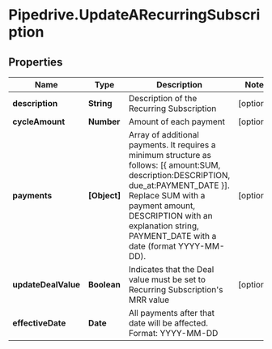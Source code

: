 # Pipedrive.UpdateARecurringSubscription

## Properties

Name | Type | Description | Notes
------------ | ------------- | ------------- | -------------
**description** | **String** | Description of the Recurring Subscription | [optional] 
**cycleAmount** | **Number** | Amount of each payment | [optional] 
**payments** | **[Object]** | Array of additional payments. It requires a minimum structure as follows: [{ amount:SUM, description:DESCRIPTION, due_at:PAYMENT_DATE }]. Replace SUM with a payment amount, DESCRIPTION with an explanation string, PAYMENT_DATE with a date (format YYYY-MM-DD). | [optional] 
**updateDealValue** | **Boolean** | Indicates that the Deal value must be set to Recurring Subscription&#39;s MRR value | [optional] 
**effectiveDate** | **Date** | All payments after that date will be affected. Format: YYYY-MM-DD | 


